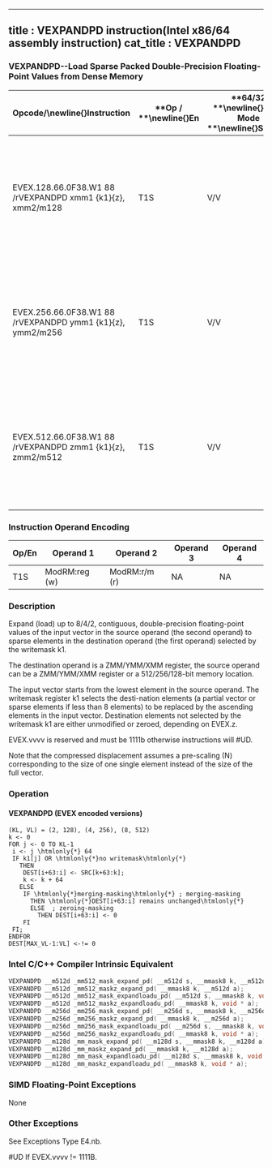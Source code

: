 ----------------------------
title : VEXPANDPD instruction(Intel x86/64 assembly instruction)
cat_title : VEXPANDPD
----------------------------
### VEXPANDPD--Load Sparse Packed Double-Precision Floating-Point Values from Dense Memory


|**Opcode/**\newline{}**Instruction**|**Op / **\newline{}**En**|**64/32 **\newline{}**bit Mode **\newline{}**Support**|**CPUID **\newline{}**Feature **\newline{}**Flag**|**Description**|
|------------------------------------|-------------------------|------------------------------------------------------|--------------------------------------------------|---------------|
|EVEX.128.66.0F38.W1 88 /rVEXPANDPD xmm1 {k1}{z}, xmm2/m128|T1S|V/V|AVX512VLAVX512F|Expand packed double-precision floating-point values from xmm2/m128 to xmm1 using writemask k1.|
|EVEX.256.66.0F38.W1 88 /rVEXPANDPD ymm1 {k1}{z}, ymm2/m256|T1S|V/V|AVX512VLAVX512F|Expand packed double-precision floating-point values from ymm2/m256 to ymm1 using writemask k1.|
|EVEX.512.66.0F38.W1 88 /rVEXPANDPD zmm1 {k1}{z}, zmm2/m512|T1S|V/V|AVX512F|Expand packed double-precision floating-point values from zmm2/m512 to zmm1 using writemask k1.|
### Instruction Operand Encoding


|Op/En|Operand 1|Operand 2|Operand 3|Operand 4|
|-----|---------|---------|---------|---------|
|T1S|ModRM:reg (w)|ModRM:r/m (r)|NA|NA|
### Description 


Expand (load) up to 8/4/2, contiguous, double-precision floating-point values of the input vector in the source operand (the second operand) to sparse elements in the destination operand (the first operand) selected by the writemask k1. 

The destination operand is a ZMM/YMM/XMM register, the source operand can be a ZMM/YMM/XMM register or a 512/256/128-bit memory location.

The input vector starts from the lowest element in the source operand. The writemask register k1 selects the desti-nation elements (a partial vector or sparse elements if less than 8 elements) to be replaced by the ascending elements in the input vector. Destination elements not selected by the writemask k1 are either unmodified or zeroed, depending on EVEX.z.

EVEX.vvvv is reserved and must be 1111b otherwise instructions will #UD.

Note that the compressed displacement assumes a pre-scaling (N) corresponding to the size of one single element instead of the size of the full vector.


### Operation
#### VEXPANDPD (EVEX encoded versions) 
```info-verb
(KL, VL) = (2, 128), (4, 256), (8, 512)
k <-  0
FOR j  <- 0 TO KL-1
 i  <- j \htmlonly{*} 64
 IF k1[j] OR \htmlonly{*}no writemask\htmlonly{*}
   THEN 
    DEST[i+63:i]  <- SRC[k+63:k];
    k <-  k + 64
   ELSE 
    IF \htmlonly{*}merging-masking\htmlonly{*} ; merging-masking
      THEN \htmlonly{*}DEST[i+63:i] remains unchanged\htmlonly{*}
      ELSE  ; zeroing-masking
        THEN DEST[i+63:i] <-  0
    FI
 FI;
ENDFOR
DEST[MAX_VL-1:VL]  <- != 0
```

### Intel C/C++ Compiler Intrinsic Equivalent

```cpp
VEXPANDPD __m512d _mm512_mask_expand_pd( __m512d s, __mmask8 k, __m512d a);
VEXPANDPD __m512d _mm512_maskz_expand_pd( __mmask8 k, __m512d a);
VEXPANDPD __m512d _mm512_mask_expandloadu_pd( __m512d s, __mmask8 k, void * a);
VEXPANDPD __m512d _mm512_maskz_expandloadu_pd( __mmask8 k, void * a);
VEXPANDPD __m256d _mm256_mask_expand_pd( __m256d s, __mmask8 k, __m256d a);
VEXPANDPD __m256d _mm256_maskz_expand_pd( __mmask8 k, __m256d a);
VEXPANDPD __m256d _mm256_mask_expandloadu_pd( __m256d s, __mmask8 k, void * a);
VEXPANDPD __m256d _mm256_maskz_expandloadu_pd( __mmask8 k, void * a);
VEXPANDPD __m128d _mm_mask_expand_pd( __m128d s, __mmask8 k, __m128d a);
VEXPANDPD __m128d _mm_maskz_expand_pd( __mmask8 k, __m128d a);
VEXPANDPD __m128d _mm_mask_expandloadu_pd( __m128d s, __mmask8 k, void * a);
VEXPANDPD __m128d _mm_maskz_expandloadu_pd( __mmask8 k, void * a);
```
### SIMD Floating-Point Exceptions


None

### Other Exceptions


See Exceptions Type E4.nb.

#UD If EVEX.vvvv != 1111B.


